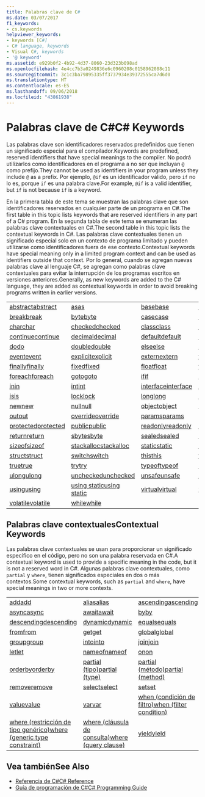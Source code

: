 ```yaml
---
title: Palabras clave de C#
ms.date: 03/07/2017
f1_keywords:
- cs.keywords
helpviewer_keywords:
- keywords [C#]
- C# language, keywords
- Visual C#, keywords
- '@ keyword'
ms.assetid: e929b0f2-4b92-4d37-8060-23d323b098ad
ms.openlocfilehash: 4e4cc7b3a0249836e6c0960208c0158962088c11
ms.sourcegitcommit: 3c1c3ba79895335ff3737934e39372555ca7d6d0
ms.translationtype: HT
ms.contentlocale: es-ES
ms.lasthandoff: 09/06/2018
ms.locfileid: "43861938"
---
```

# <a name="c-keywords"></a><span data-ttu-id="aab6a-102">Palabras clave de C#</span><span class="sxs-lookup"><span data-stu-id="aab6a-102">C# Keywords</span></span>
<span data-ttu-id="aab6a-103">Las palabras clave son identificadores reservados predefinidos que tienen un significado especial para el compilador.</span><span class="sxs-lookup"><span data-stu-id="aab6a-103">Keywords are predefined, reserved identifiers that have special meanings to the compiler.</span></span> <span data-ttu-id="aab6a-104">No podrá utilizarlos como identificadores en el programa a no ser que incluyan `@` como prefijo.</span><span class="sxs-lookup"><span data-stu-id="aab6a-104">They cannot be used as identifiers in your program unless they include `@` as a prefix.</span></span> <span data-ttu-id="aab6a-105">Por ejemplo, `@if` es un identificador válido, pero `if` no lo es, porque `if` es una palabra clave.</span><span class="sxs-lookup"><span data-stu-id="aab6a-105">For example, `@if` is a valid identifier, but `if` is not because `if` is a keyword.</span></span>  
  
 <span data-ttu-id="aab6a-106">En la primera tabla de este tema se muestran las palabras clave que son identificadores reservados en cualquier parte de un programa en C#.</span><span class="sxs-lookup"><span data-stu-id="aab6a-106">The first table in this topic lists keywords that are reserved identifiers in any part of a C# program.</span></span> <span data-ttu-id="aab6a-107">En la segunda tabla de este tema se enumeran las palabras clave contextuales en C#.</span><span class="sxs-lookup"><span data-stu-id="aab6a-107">The second table in this topic lists the contextual keywords in C#.</span></span> <span data-ttu-id="aab6a-108">Las palabras clave contextuales tienen un significado especial solo en un contexto de programa limitado y pueden utilizarse como identificadores fuera de ese contexto.</span><span class="sxs-lookup"><span data-stu-id="aab6a-108">Contextual keywords have special meaning only in a limited program context and can be used as identifiers outside that context.</span></span> <span data-ttu-id="aab6a-109">Por lo general, cuando se agregan nuevas palabras clave al lenguaje C#, se agregan como palabras clave contextuales para evitar la interrupción de los programas escritos en versiones anteriores.</span><span class="sxs-lookup"><span data-stu-id="aab6a-109">Generally, as new keywords are added to the C# language, they are added as contextual keywords in order to avoid breaking programs written in earlier versions.</span></span>  
  
|||||  
|---|---|---|---|  
|[<span data-ttu-id="aab6a-110">abstract</span><span class="sxs-lookup"><span data-stu-id="aab6a-110">abstract</span></span>](../../../csharp/language-reference/keywords/abstract.md)|[<span data-ttu-id="aab6a-111">as</span><span class="sxs-lookup"><span data-stu-id="aab6a-111">as</span></span>](../../../csharp/language-reference/keywords/as.md)|[<span data-ttu-id="aab6a-112">base</span><span class="sxs-lookup"><span data-stu-id="aab6a-112">base</span></span>](../../../csharp/language-reference/keywords/base.md)|[<span data-ttu-id="aab6a-113">bool</span><span class="sxs-lookup"><span data-stu-id="aab6a-113">bool</span></span>](../../../csharp/language-reference/keywords/bool.md)|  
|[<span data-ttu-id="aab6a-114">break</span><span class="sxs-lookup"><span data-stu-id="aab6a-114">break</span></span>](../../../csharp/language-reference/keywords/break.md)|[<span data-ttu-id="aab6a-115">byte</span><span class="sxs-lookup"><span data-stu-id="aab6a-115">byte</span></span>](../../../csharp/language-reference/keywords/byte.md)|[<span data-ttu-id="aab6a-116">case</span><span class="sxs-lookup"><span data-stu-id="aab6a-116">case</span></span>](../../../csharp/language-reference/keywords/switch.md)|[<span data-ttu-id="aab6a-117">catch</span><span class="sxs-lookup"><span data-stu-id="aab6a-117">catch</span></span>](../../../csharp/language-reference/keywords/try-catch.md)|  
|[<span data-ttu-id="aab6a-118">char</span><span class="sxs-lookup"><span data-stu-id="aab6a-118">char</span></span>](../../../csharp/language-reference/keywords/char.md)|[<span data-ttu-id="aab6a-119">checked</span><span class="sxs-lookup"><span data-stu-id="aab6a-119">checked</span></span>](../../../csharp/language-reference/keywords/checked.md)|[<span data-ttu-id="aab6a-120">class</span><span class="sxs-lookup"><span data-stu-id="aab6a-120">class</span></span>](../../../csharp/language-reference/keywords/class.md)|[<span data-ttu-id="aab6a-121">const</span><span class="sxs-lookup"><span data-stu-id="aab6a-121">const</span></span>](../../../csharp/language-reference/keywords/const.md)|  
|[<span data-ttu-id="aab6a-122">continue</span><span class="sxs-lookup"><span data-stu-id="aab6a-122">continue</span></span>](../../../csharp/language-reference/keywords/continue.md)|[<span data-ttu-id="aab6a-123">decimal</span><span class="sxs-lookup"><span data-stu-id="aab6a-123">decimal</span></span>](../../../csharp/language-reference/keywords/decimal.md)|[<span data-ttu-id="aab6a-124">default</span><span class="sxs-lookup"><span data-stu-id="aab6a-124">default</span></span>](../../../csharp/language-reference/keywords/default.md)|[<span data-ttu-id="aab6a-125">delegate</span><span class="sxs-lookup"><span data-stu-id="aab6a-125">delegate</span></span>](../../../csharp/language-reference/keywords/delegate.md)|  
|[<span data-ttu-id="aab6a-126">do</span><span class="sxs-lookup"><span data-stu-id="aab6a-126">do</span></span>](../../../csharp/language-reference/keywords/do.md)|[<span data-ttu-id="aab6a-127">double</span><span class="sxs-lookup"><span data-stu-id="aab6a-127">double</span></span>](../../../csharp/language-reference/keywords/double.md)|[<span data-ttu-id="aab6a-128">else</span><span class="sxs-lookup"><span data-stu-id="aab6a-128">else</span></span>](../../../csharp/language-reference/keywords/if-else.md)|[<span data-ttu-id="aab6a-129">enum</span><span class="sxs-lookup"><span data-stu-id="aab6a-129">enum</span></span>](../../../csharp/language-reference/keywords/enum.md)|  
|[<span data-ttu-id="aab6a-130">event</span><span class="sxs-lookup"><span data-stu-id="aab6a-130">event</span></span>](../../../csharp/language-reference/keywords/event.md)|[<span data-ttu-id="aab6a-131">explicit</span><span class="sxs-lookup"><span data-stu-id="aab6a-131">explicit</span></span>](../../../csharp/language-reference/keywords/explicit.md)|[<span data-ttu-id="aab6a-132">extern</span><span class="sxs-lookup"><span data-stu-id="aab6a-132">extern</span></span>](../../../csharp/language-reference/keywords/extern.md)|[<span data-ttu-id="aab6a-133">false</span><span class="sxs-lookup"><span data-stu-id="aab6a-133">false</span></span>](../../../csharp/language-reference/keywords/false.md)|  
|[<span data-ttu-id="aab6a-134">finally</span><span class="sxs-lookup"><span data-stu-id="aab6a-134">finally</span></span>](../../../csharp/language-reference/keywords/try-finally.md)|[<span data-ttu-id="aab6a-135">fixed</span><span class="sxs-lookup"><span data-stu-id="aab6a-135">fixed</span></span>](../../../csharp/language-reference/keywords/fixed-statement.md)|[<span data-ttu-id="aab6a-136">float</span><span class="sxs-lookup"><span data-stu-id="aab6a-136">float</span></span>](../../../csharp/language-reference/keywords/float.md)|[<span data-ttu-id="aab6a-137">for</span><span class="sxs-lookup"><span data-stu-id="aab6a-137">for</span></span>](../../../csharp/language-reference/keywords/for.md)|  
|[<span data-ttu-id="aab6a-138">foreach</span><span class="sxs-lookup"><span data-stu-id="aab6a-138">foreach</span></span>](../../../csharp/language-reference/keywords/foreach-in.md)|[<span data-ttu-id="aab6a-139">goto</span><span class="sxs-lookup"><span data-stu-id="aab6a-139">goto</span></span>](../../../csharp/language-reference/keywords/goto.md)|[<span data-ttu-id="aab6a-140">if</span><span class="sxs-lookup"><span data-stu-id="aab6a-140">if</span></span>](../../../csharp/language-reference/keywords/if-else.md)|[<span data-ttu-id="aab6a-141">implicit</span><span class="sxs-lookup"><span data-stu-id="aab6a-141">implicit</span></span>](../../../csharp/language-reference/keywords/implicit.md)|  
|[<span data-ttu-id="aab6a-142">in</span><span class="sxs-lookup"><span data-stu-id="aab6a-142">in</span></span>](../../../csharp/language-reference/keywords/in.md)|[<span data-ttu-id="aab6a-143">int</span><span class="sxs-lookup"><span data-stu-id="aab6a-143">int</span></span>](../../../csharp/language-reference/keywords/int.md)|[<span data-ttu-id="aab6a-144">interface</span><span class="sxs-lookup"><span data-stu-id="aab6a-144">interface</span></span>](../../../csharp/language-reference/keywords/interface.md)|[<span data-ttu-id="aab6a-145">internal</span><span class="sxs-lookup"><span data-stu-id="aab6a-145">internal</span></span>](../../../csharp/language-reference/keywords/internal.md)|
|[<span data-ttu-id="aab6a-146">is</span><span class="sxs-lookup"><span data-stu-id="aab6a-146">is</span></span>](../../../csharp/language-reference/keywords/is.md)|[<span data-ttu-id="aab6a-147">lock</span><span class="sxs-lookup"><span data-stu-id="aab6a-147">lock</span></span>](../../../csharp/language-reference/keywords/lock-statement.md)|[<span data-ttu-id="aab6a-148">long</span><span class="sxs-lookup"><span data-stu-id="aab6a-148">long</span></span>](../../../csharp/language-reference/keywords/long.md)|[<span data-ttu-id="aab6a-149">namespace</span><span class="sxs-lookup"><span data-stu-id="aab6a-149">namespace</span></span>](../../../csharp/language-reference/keywords/namespace.md)|
|[<span data-ttu-id="aab6a-150">new</span><span class="sxs-lookup"><span data-stu-id="aab6a-150">new</span></span>](../../../csharp/language-reference/keywords/new.md)|[<span data-ttu-id="aab6a-151">null</span><span class="sxs-lookup"><span data-stu-id="aab6a-151">null</span></span>](../../../csharp/language-reference/keywords/null.md)|[<span data-ttu-id="aab6a-152">object</span><span class="sxs-lookup"><span data-stu-id="aab6a-152">object</span></span>](../../../csharp/language-reference/keywords/object.md)|[<span data-ttu-id="aab6a-153">operator</span><span class="sxs-lookup"><span data-stu-id="aab6a-153">operator</span></span>](../../../csharp/language-reference/keywords/operator.md)|
|[<span data-ttu-id="aab6a-154">out</span><span class="sxs-lookup"><span data-stu-id="aab6a-154">out</span></span>](../../../csharp/language-reference/keywords/out.md)|[<span data-ttu-id="aab6a-155">override</span><span class="sxs-lookup"><span data-stu-id="aab6a-155">override</span></span>](../../../csharp/language-reference/keywords/override.md)|[<span data-ttu-id="aab6a-156">params</span><span class="sxs-lookup"><span data-stu-id="aab6a-156">params</span></span>](../../../csharp/language-reference/keywords/params.md)|[<span data-ttu-id="aab6a-157">private</span><span class="sxs-lookup"><span data-stu-id="aab6a-157">private</span></span>](../../../csharp/language-reference/keywords/private.md)|
|[<span data-ttu-id="aab6a-158">protected</span><span class="sxs-lookup"><span data-stu-id="aab6a-158">protected</span></span>](../../../csharp/language-reference/keywords/protected.md)|[<span data-ttu-id="aab6a-159">public</span><span class="sxs-lookup"><span data-stu-id="aab6a-159">public</span></span>](../../../csharp/language-reference/keywords/public.md)|[<span data-ttu-id="aab6a-160">readonly</span><span class="sxs-lookup"><span data-stu-id="aab6a-160">readonly</span></span>](../../../csharp/language-reference/keywords/readonly.md)|[<span data-ttu-id="aab6a-161">ref</span><span class="sxs-lookup"><span data-stu-id="aab6a-161">ref</span></span>](../../../csharp/language-reference/keywords/ref.md)|
|[<span data-ttu-id="aab6a-162">return</span><span class="sxs-lookup"><span data-stu-id="aab6a-162">return</span></span>](../../../csharp/language-reference/keywords/return.md)|[<span data-ttu-id="aab6a-163">sbyte</span><span class="sxs-lookup"><span data-stu-id="aab6a-163">sbyte</span></span>](../../../csharp/language-reference/keywords/sbyte.md)|[<span data-ttu-id="aab6a-164">sealed</span><span class="sxs-lookup"><span data-stu-id="aab6a-164">sealed</span></span>](../../../csharp/language-reference/keywords/sealed.md)|[<span data-ttu-id="aab6a-165">short</span><span class="sxs-lookup"><span data-stu-id="aab6a-165">short</span></span>](../../../csharp/language-reference/keywords/short.md)||
[<span data-ttu-id="aab6a-166">sizeof</span><span class="sxs-lookup"><span data-stu-id="aab6a-166">sizeof</span></span>](../../../csharp/language-reference/keywords/sizeof.md)|[<span data-ttu-id="aab6a-167">stackalloc</span><span class="sxs-lookup"><span data-stu-id="aab6a-167">stackalloc</span></span>](../../../csharp/language-reference/keywords/stackalloc.md)|[<span data-ttu-id="aab6a-168">static</span><span class="sxs-lookup"><span data-stu-id="aab6a-168">static</span></span>](../../../csharp/language-reference/keywords/static.md)|[<span data-ttu-id="aab6a-169">string</span><span class="sxs-lookup"><span data-stu-id="aab6a-169">string</span></span>](../../../csharp/language-reference/keywords/string.md)|
|[<span data-ttu-id="aab6a-170">struct</span><span class="sxs-lookup"><span data-stu-id="aab6a-170">struct</span></span>](../../../csharp/language-reference/keywords/struct.md)|[<span data-ttu-id="aab6a-171">switch</span><span class="sxs-lookup"><span data-stu-id="aab6a-171">switch</span></span>](../../../csharp/language-reference/keywords/switch.md)|[<span data-ttu-id="aab6a-172">this</span><span class="sxs-lookup"><span data-stu-id="aab6a-172">this</span></span>](../../../csharp/language-reference/keywords/this.md)|[<span data-ttu-id="aab6a-173">throw</span><span class="sxs-lookup"><span data-stu-id="aab6a-173">throw</span></span>](../../../csharp/language-reference/keywords/throw.md)|
|[<span data-ttu-id="aab6a-174">true</span><span class="sxs-lookup"><span data-stu-id="aab6a-174">true</span></span>](../../../csharp/language-reference/keywords/true.md)|[<span data-ttu-id="aab6a-175">try</span><span class="sxs-lookup"><span data-stu-id="aab6a-175">try</span></span>](../../../csharp/language-reference/keywords/try-catch.md)|[<span data-ttu-id="aab6a-176">typeof</span><span class="sxs-lookup"><span data-stu-id="aab6a-176">typeof</span></span>](../../../csharp/language-reference/keywords/typeof.md)|[<span data-ttu-id="aab6a-177">uint</span><span class="sxs-lookup"><span data-stu-id="aab6a-177">uint</span></span>](../../../csharp/language-reference/keywords/uint.md)|
|[<span data-ttu-id="aab6a-178">ulong</span><span class="sxs-lookup"><span data-stu-id="aab6a-178">ulong</span></span>](../../../csharp/language-reference/keywords/ulong.md)|[<span data-ttu-id="aab6a-179">unchecked</span><span class="sxs-lookup"><span data-stu-id="aab6a-179">unchecked</span></span>](../../../csharp/language-reference/keywords/unchecked.md)|[<span data-ttu-id="aab6a-180">unsafe</span><span class="sxs-lookup"><span data-stu-id="aab6a-180">unsafe</span></span>](../../../csharp/language-reference/keywords/unsafe.md)|[<span data-ttu-id="aab6a-181">ushort</span><span class="sxs-lookup"><span data-stu-id="aab6a-181">ushort</span></span>](../../../csharp/language-reference/keywords/ushort.md)|
|[<span data-ttu-id="aab6a-182">using</span><span class="sxs-lookup"><span data-stu-id="aab6a-182">using</span></span>](../../../csharp/language-reference/keywords/using.md)|[<span data-ttu-id="aab6a-183">using static</span><span class="sxs-lookup"><span data-stu-id="aab6a-183">using static</span></span>](using-static.md)|[<span data-ttu-id="aab6a-184">virtual</span><span class="sxs-lookup"><span data-stu-id="aab6a-184">virtual</span></span>](../../../csharp/language-reference/keywords/virtual.md)|[<span data-ttu-id="aab6a-185">void</span><span class="sxs-lookup"><span data-stu-id="aab6a-185">void</span></span>](../../../csharp/language-reference/keywords/void.md)|
|[<span data-ttu-id="aab6a-186">volatile</span><span class="sxs-lookup"><span data-stu-id="aab6a-186">volatile</span></span>](../../../csharp/language-reference/keywords/volatile.md)|[<span data-ttu-id="aab6a-187">while</span><span class="sxs-lookup"><span data-stu-id="aab6a-187">while</span></span>](../../../csharp/language-reference/keywords/while.md)|

## <a name="contextual-keywords"></a><span data-ttu-id="aab6a-188">Palabras clave contextuales</span><span class="sxs-lookup"><span data-stu-id="aab6a-188">Contextual Keywords</span></span>  
 <span data-ttu-id="aab6a-189">Las palabras clave contextuales se usan para proporcionar un significado específico en el código, pero no son una palabra reservada en C#.</span><span class="sxs-lookup"><span data-stu-id="aab6a-189">A contextual keyword is used to provide a specific meaning in the code, but it is not a reserved word in C#.</span></span> <span data-ttu-id="aab6a-190">Algunas palabras clave contextuales, como `partial` y `where`, tienen significados especiales en dos o más contextos.</span><span class="sxs-lookup"><span data-stu-id="aab6a-190">Some contextual keywords, such as `partial` and `where`, have special meanings in two or more contexts.</span></span>  
  
||||  
|---|---|---|  
|[<span data-ttu-id="aab6a-191">add</span><span class="sxs-lookup"><span data-stu-id="aab6a-191">add</span></span>](add.md)|[<span data-ttu-id="aab6a-192">alias</span><span class="sxs-lookup"><span data-stu-id="aab6a-192">alias</span></span>](extern-alias.md)|[<span data-ttu-id="aab6a-193">ascending</span><span class="sxs-lookup"><span data-stu-id="aab6a-193">ascending</span></span>](ascending.md)|
|[<span data-ttu-id="aab6a-194">async</span><span class="sxs-lookup"><span data-stu-id="aab6a-194">async</span></span>](async.md)|[<span data-ttu-id="aab6a-195">await</span><span class="sxs-lookup"><span data-stu-id="aab6a-195">await</span></span>](await.md)|[<span data-ttu-id="aab6a-196">by</span><span class="sxs-lookup"><span data-stu-id="aab6a-196">by</span></span>](by.md)|
|[<span data-ttu-id="aab6a-197">descending</span><span class="sxs-lookup"><span data-stu-id="aab6a-197">descending</span></span>](descending.md)|[<span data-ttu-id="aab6a-198">dynamic</span><span class="sxs-lookup"><span data-stu-id="aab6a-198">dynamic</span></span>](dynamic.md)|[<span data-ttu-id="aab6a-199">equals</span><span class="sxs-lookup"><span data-stu-id="aab6a-199">equals</span></span>](equals.md)|
|[<span data-ttu-id="aab6a-200">from</span><span class="sxs-lookup"><span data-stu-id="aab6a-200">from</span></span>](from-clause.md)|[<span data-ttu-id="aab6a-201">get</span><span class="sxs-lookup"><span data-stu-id="aab6a-201">get</span></span>](get.md)|[<span data-ttu-id="aab6a-202">global</span><span class="sxs-lookup"><span data-stu-id="aab6a-202">global</span></span>](global.md)|
|[<span data-ttu-id="aab6a-203">group</span><span class="sxs-lookup"><span data-stu-id="aab6a-203">group</span></span>](group-clause.md)|[<span data-ttu-id="aab6a-204">into</span><span class="sxs-lookup"><span data-stu-id="aab6a-204">into</span></span>](into.md)|[<span data-ttu-id="aab6a-205">join</span><span class="sxs-lookup"><span data-stu-id="aab6a-205">join</span></span>](join-clause.md)|
|[<span data-ttu-id="aab6a-206">let</span><span class="sxs-lookup"><span data-stu-id="aab6a-206">let</span></span>](let-clause.md)|[<span data-ttu-id="aab6a-207">nameof</span><span class="sxs-lookup"><span data-stu-id="aab6a-207">nameof</span></span>](nameof.md)|[<span data-ttu-id="aab6a-208">on</span><span class="sxs-lookup"><span data-stu-id="aab6a-208">on</span></span>](on.md)|
|[<span data-ttu-id="aab6a-209">orderby</span><span class="sxs-lookup"><span data-stu-id="aab6a-209">orderby</span></span>](orderby-clause.md)|[<span data-ttu-id="aab6a-210">partial (tipo)</span><span class="sxs-lookup"><span data-stu-id="aab6a-210">partial (type)</span></span>](partial-type.md)|[<span data-ttu-id="aab6a-211">partial (método)</span><span class="sxs-lookup"><span data-stu-id="aab6a-211">partial (method)</span></span>](partial-method.md)|
|[<span data-ttu-id="aab6a-212">remove</span><span class="sxs-lookup"><span data-stu-id="aab6a-212">remove</span></span>](remove.md)|[<span data-ttu-id="aab6a-213">select</span><span class="sxs-lookup"><span data-stu-id="aab6a-213">select</span></span>](select-clause.md)|[<span data-ttu-id="aab6a-214">set</span><span class="sxs-lookup"><span data-stu-id="aab6a-214">set</span></span>](set.md)|
|[<span data-ttu-id="aab6a-215">value</span><span class="sxs-lookup"><span data-stu-id="aab6a-215">value</span></span>](value.md)|[<span data-ttu-id="aab6a-216">var</span><span class="sxs-lookup"><span data-stu-id="aab6a-216">var</span></span>](var.md)|[<span data-ttu-id="aab6a-217">when (condición de filtro)</span><span class="sxs-lookup"><span data-stu-id="aab6a-217">when (filter condition)</span></span>](when.md)|
|[<span data-ttu-id="aab6a-218">where (restricción de tipo genérico)</span><span class="sxs-lookup"><span data-stu-id="aab6a-218">where (generic type constraint)</span></span>](where-generic-type-constraint.md)|[<span data-ttu-id="aab6a-219">where (cláusula de consulta)</span><span class="sxs-lookup"><span data-stu-id="aab6a-219">where (query clause)</span></span>](where-clause.md)|[<span data-ttu-id="aab6a-220">yield</span><span class="sxs-lookup"><span data-stu-id="aab6a-220">yield</span></span>](yield.md)|
  
## <a name="see-also"></a><span data-ttu-id="aab6a-221">Vea también</span><span class="sxs-lookup"><span data-stu-id="aab6a-221">See Also</span></span>

- [<span data-ttu-id="aab6a-222">Referencia de C#</span><span class="sxs-lookup"><span data-stu-id="aab6a-222">C# Reference</span></span>](../../../csharp/language-reference/index.md)  
- [<span data-ttu-id="aab6a-223">Guía de programación de C#</span><span class="sxs-lookup"><span data-stu-id="aab6a-223">C# Programming Guide</span></span>](../../../csharp/programming-guide/index.md)
